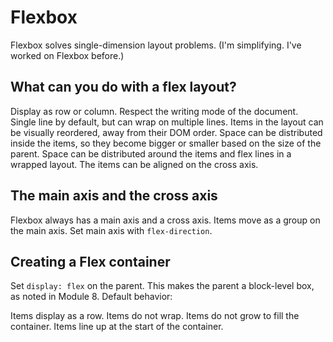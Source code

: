 # Flexbox

Flexbox solves single-dimension layout problems. (I'm simplifying. I've worked on Flexbox before.)

## What can you do with a flex layout?

Display as row or column.
Respect the writing mode of the document.
Single line by default, but can wrap on multiple lines.
Items in the layout can be visually reordered, away from their DOM order.
Space can be distributed inside the items, so they become bigger or smaller based on the size of the parent.
Space can be distributed around the items and flex lines in a wrapped layout.
The items can be aligned on the cross axis.

## The main axis and the cross axis

Flexbox always has a main axis and a cross axis. Items move as a group on the main axis. Set main axis with `flex-direction`.

## Creating a Flex container

Set `display: flex` on the parent. This makes the parent a block-level box, as noted in Module 8. Default behavior:

Items display as a row.
Items do not wrap.
Items do not grow to fill the container.
Items line up at the start of the container.

